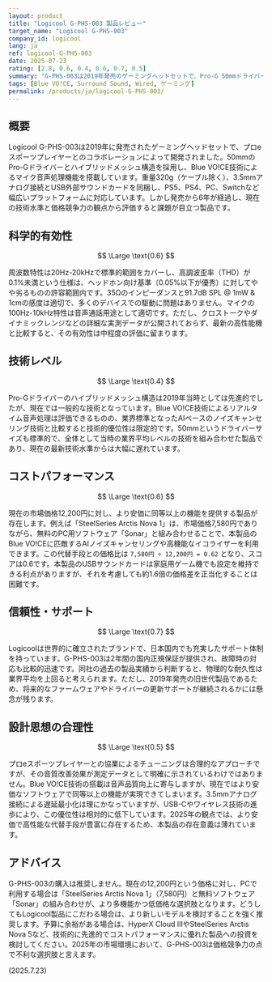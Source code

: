 ```yaml
---
layout: product
title: "Logicool G-PHS-003 製品レビュー"
target_name: "Logicool G-PHS-003"
company_id: logicool
lang: ja
ref: logicool-G-PHS-003
date: 2025-07-23
rating: [2.8, 0.6, 0.4, 0.6, 0.7, 0.5]
summary: "G-PHS-003は2019年発売のゲーミングヘッドセットで、Pro-G 50mmドライバーとBlue VO!CE技術を搭載しています。しかし、現在の市場価格12,200円に対し、SteelSeries Arctis Nova 1が7,580円でソフトウェア経由の同等機能を提供するため、コストパフォーマンスが劣る製品です。"
tags: [Blue VO!CE, Surround Sound, Wired, ゲーミング]
permalink: /products/ja/logicool-G-PHS-003/
---
```

## 概要

Logicool G-PHS-003は2019年に発売されたゲーミングヘッドセットで、プロeスポーツプレイヤーとのコラボレーションによって開発されました。50mmのPro-Gドライバーとハイブリッドメッシュ構造を採用し、Blue VO!CE技術によるマイク音声処理機能を搭載しています。重量320g（ケーブル除く）、3.5mmアナログ接続とUSB外部サウンドカードを同梱し、PS5、PS4、PC、Switchなど幅広いプラットフォームに対応しています。しかし発売から6年が経過し、現在の技術水準と価格競争力の観点から評価すると課題が目立つ製品です。

## 科学的有効性

$$ \Large \text{0.6} $$

周波数特性は20Hz-20kHzで標準的範囲をカバーし、高調波歪率（THD）が0.1%未満という仕様は、ヘッドホン向け基準（0.05%以下が優秀）に対してやや劣るものの許容範囲内です。35Ωのインピーダンスと91.7dB SPL @ 1mW & 1cmの感度は適切で、多くのデバイスでの駆動に問題はありません。マイクの100Hz-10kHz特性は音声通話用途として適切です。ただし、クロストークやダイナミックレンジなどの詳細な実測データが公開されておらず、最新の高性能機と比較すると、その有効性は中程度の評価に留まります。

## 技術レベル

$$ \Large \text{0.4} $$

Pro-Gドライバーのハイブリッドメッシュ構造は2019年当時としては先進的でしたが、現在では一般的な技術となっています。Blue VO!CE技術によるリアルタイム音声処理は評価できるものの、業界標準となったAIベースのノイズキャンセリング技術と比較すると技術的優位性は限定的です。50mmというドライバーサイズも標準的で、全体として当時の業界平均レベルの技術を組み合わせた製品であり、現在の最新技術水準からは大幅に遅れています。

## コストパフォーマンス

$$ \Large \text{0.6} $$

現在の市場価格12,200円に対し、より安価に同等以上の機能を提供する製品が存在します。例えば「SteelSeries Arctis Nova 1」は、市場価格7,580円でありながら、無料のPC用ソフトウェア「Sonar」と組み合わせることで、本製品のBlue VO!CEに匹敵するAIノイズキャンセリングや高機能なイコライザーを利用できます。この代替手段との価格比は `7,580円 ÷ 12,200円 = 0.62` となり、スコアは0.6です。本製品のUSBサウンドカードは家庭用ゲーム機でも設定を維持できる利点がありますが、それを考慮しても約1.6倍の価格差を正当化することは困難です。

## 信頼性・サポート

$$ \Large \text{0.7} $$

Logicoolは世界的に確立されたブランドで、日本国内でも充実したサポート体制を持っています。G-PHS-003は2年間の国内正規保証が提供され、故障時の対応も比較的迅速です。同社の過去の製品実績から判断すると、物理的な耐久性は業界平均を上回ると考えられます。ただし、2019年発売の旧世代製品であるため、将来的なファームウェアやドライバーの更新サポートが継続されるかには懸念が残ります。

## 設計思想の合理性

$$ \Large \text{0.5} $$

プロeスポーツプレイヤーとの協業によるチューニングは合理的なアプローチですが、その音質改善効果が測定データとして明確に示されているわけではありません。Blue VO!CE技術の搭載は音声品質向上に寄与しますが、現在ではより安価なソフトウェアで同等以上の機能が実現できてしまいます。3.5mmアナログ接続による遅延最小化は理にかなっていますが、USB-Cやワイヤレス技術の進歩により、この優位性は相対的に低下しています。2025年の観点では、より安価で高性能な代替手段が豊富に存在するため、本製品の存在意義は薄れています。

## アドバイス

G-PHS-003の購入は推奨しません。現在の12,200円という価格に対し、PCで利用する場合は「SteelSeries Arctis Nova 1」（7,580円）と無料ソフトウェア「Sonar」の組み合わせが、より多機能かつ低価格な選択肢となります。どうしてもLogicool製品にこだわる場合は、より新しいモデルを検討することを強く推奨します。予算に余裕がある場合は、HyperX Cloud IIIやSteelSeries Arctis Nova 5など、技術的に先進的でコストパフォーマンスに優れた製品への投資を検討してください。2025年の市場環境において、G-PHS-003は価格競争力の点で不利な選択肢と言えます。

(2025.7.23)
